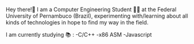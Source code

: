Hey there!👋
I am a Computer Engineering Student 👨‍💻 at the Federal University of Pernambuco (Brazil),
experimenting with/learning about all kinds of technologies in hope to find my way in the field.

I am currently studying 📚 :
-C/C++ -x86 ASM -Javascript

